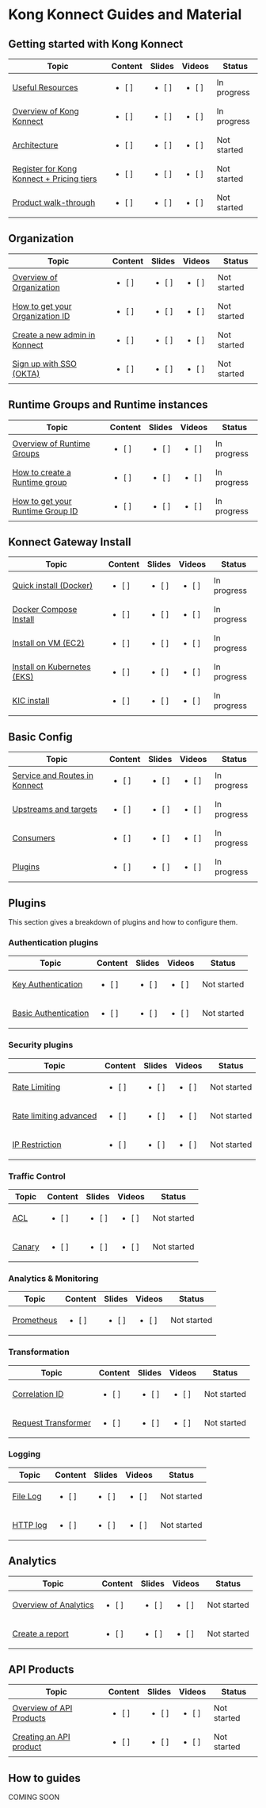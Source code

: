 # Kong Konnect Guides and Material

## Getting started with Kong Konnect

| Topic           | Content       | Slides        | Videos         | Status         |
|-----------------|---------------|---------------|----------------|----------------|
| [Useful Resources](./getting-started/useful-resources/) | <ul><li>  [ ]  </li>     | <ul><li>  [ ]  </li>     | <ul><li>  [ ]  </li>   | In progress
| [Overview of Kong Konnect](./getting-started/overview-konnect/) | <ul><li>  [ ]  </li>     | <ul><li>  [ ]  </li>   | <ul><li>  [ ]  </li>     | In progress
| [Architecture](./getting-started/konnect-architecture/) | <ul><li>  [ ]  </li>     | <ul><li>  [ ]  </li>   | <ul><li>  [ ]  </li>  | Not started
| [Register for Kong Konnect + Pricing tiers](./getting-started/register-for-konnect/) | <ul><li>  [ ]  </li>    | <ul><li>  [ ]  </li>   | <ul><li>  [ ]  </li>   |  Not started
| [Product walk-through](./getting-started/product-walk-through/) | <ul><li>  [ ]  </li>    | <ul><li>  [ ]  </li>   | <ul><li>  [ ]  </li>   |  Not started

## Organization


| Topic           | Content       | Slides        | Videos         | Status         |
|-----------------|---------------|---------------|----------------|----------------|
| [Overview of Organization](./organization/overview-of-organization/) | <ul><li>  [ ]  </li>     | <ul><li>  [ ]  </li>     | <ul><li>  [ ]  </li>   | Not started
| [How to get your Organization ID](./organization/get-konnect-org-id/) | <ul><li>  [ ]  </li>     | <ul><li>  [ ]  </li>     | <ul><li>  [ ]  </li>   | Not started
| [Create a new admin in Konnect](./organization/create-a-new-admin/) | <ul><li>  [ ]  </li>     | <ul><li>  [ ]  </li>     | <ul><li>  [ ]  </li>   | Not started
| [Sign up with SSO (OKTA)](./organization/sso-okta/) | <ul><li>  [ ]  </li>     | <ul><li>  [ ]  </li>     | <ul><li>  [ ]  </li>   | Not started

## Runtime Groups and Runtime instances

| Topic           | Content       | Slides        | Videos         | Status         |
|-----------------|---------------|---------------|----------------|----------------|
| [Overview of Runtime Groups](./runtime-groups-runtime-instances/overview-runtime-groups/) | <ul><li>  [ ]  </li>     | <ul><li>  [ ]  </li>     | <ul><li>  [ ]  </li>   | In progress
| [How to create a Runtime group](./runtime-groups-runtime-instances/get-runtime-group-id/) | <ul><li>  [ ]  </li>     | <ul><li>  [ ]  </li>     | <ul><li>  [ ]  </li>   | In progress
| [How to get your Runtime Group ID](./runtime-groups-runtime-instances/get-runtime-group-id/) | <ul><li>  [ ]  </li>     | <ul><li>  [ ]  </li>     | <ul><li>  [ ]  </li>   | In progress

## Konnect Gateway Install

| Topic           | Content       | Slides        | Videos         | Status         |
|-----------------|---------------|---------------|----------------|----------------|
| [Quick install (Docker)](./install/quickstart-install/) | <ul><li>  [ ]  </li>     | <ul><li>  [ ]  </li>     | <ul><li>  [ ]  </li>   | In progress
| [Docker Compose Install](./install/docker-compose/) | <ul><li>  [ ]  </li>     | <ul><li>  [ ]  </li>     | <ul><li>  [ ]  </li>   | In progress
| [Install on VM (EC2)](./install/vm-install/) | <ul><li>  [ ]  </li>     | <ul><li>  [ ]  </li>     | <ul><li>  [ ]  </li>   | In progress
| [Install on Kubernetes (EKS)](./install/kubernetes-install/) | <ul><li>  [ ]  </li>     | <ul><li>  [ ]  </li>     | <ul><li>  [ ]  </li>   | In progress
| [KIC install](./install/kic-install/) | <ul><li>  [ ]  </li>     | <ul><li>  [ ]  </li>     | <ul><li>  [ ]  </li>   | In progress

## Basic Config

| Topic           | Content       | Slides        | Videos         | Status         |
|-----------------|---------------|---------------|----------------|----------------|
| [Service and Routes in Konnect](./config/services-and-routes/) | <ul><li>  [ ]  </li>     | <ul><li>  [ ]  </li>     | <ul><li>  [ ]  </li>   | In progress
| [Upstreams and targets](./config/upstreams-targets/) | <ul><li>  [ ]  </li>     | <ul><li>  [ ]  </li>     | <ul><li>  [ ]  </li>   | In progress
| [Consumers](./config/consumers/) | <ul><li>  [ ]  </li>     | <ul><li>  [ ]  </li>     | <ul><li>  [ ]  </li>   | In progress
| [Plugins](./config/plugins/) | <ul><li>  [ ]  </li>     | <ul><li>  [ ]  </li>     | <ul><li>  [ ]  </li>   | In progress

## Plugins

This section gives a breakdown of plugins and how to configure them. 

### Authentication plugins

| Topic           | Content       | Slides        | Videos         | Status         |
|-----------------|---------------|---------------|----------------|----------------|
| [Key Authentication](./plugins/authentication/key-authentication/) | <ul><li>  [ ]  </li>     | <ul><li>  [ ]  </li>     | <ul><li>  [ ]  </li>   | Not started
| [Basic Authentication](./plugins/authentication/basic-authentication/) | <ul><li>  [ ]  </li>     | <ul><li>  [ ]  </li>     | <ul><li>  [ ]  </li>   | Not started

### Security plugins

| Topic           | Content       | Slides        | Videos         | Status         |
|-----------------|---------------|---------------|----------------|----------------|
| [Rate Limiting](./plugins/security/rate-limiting/) | <ul><li>  [ ]  </li>     | <ul><li>  [ ]  </li>     | <ul><li>  [ ]  </li>   | Not started
| [Rate limiting advanced](./plugins/security/rate-limiting-adv/) | <ul><li>  [ ]  </li>     | <ul><li>  [ ]  </li>     | <ul><li>  [ ]  </li>   | Not started
| [IP Restriction](./plugins/security/ip-restriction/) | <ul><li>  [ ]  </li>     | <ul><li>  [ ]  </li>     | <ul><li>  [ ]  </li>   | Not started

### Traffic Control

| Topic           | Content       | Slides        | Videos         | Status         |
|-----------------|---------------|---------------|----------------|----------------|
| [ACL](./plugins/traffic-control/acl/) | <ul><li>  [ ]  </li>     | <ul><li>  [ ]  </li>     | <ul><li>  [ ]  </li>   | Not started
| [Canary](./plugins/traffic-control/canary/) | <ul><li>  [ ]  </li>     | <ul><li>  [ ]  </li>     | <ul><li>  [ ]  </li>   | Not started


### Analytics & Monitoring

| Topic           | Content       | Slides        | Videos         | Status         |
|-----------------|---------------|---------------|----------------|----------------|
| [Prometheus](./plugins/analytics-monitoring/prometheus/) | <ul><li>  [ ]  </li>     | <ul><li>  [ ]  </li>     | <ul><li>  [ ]  </li>   | Not started

### Transformation

| Topic           | Content       | Slides        | Videos         | Status         |
|-----------------|---------------|---------------|----------------|----------------|
| [Correlation ID](./plugins/transformation/correlation-id/) | <ul><li>  [ ]  </li>     | <ul><li>  [ ]  </li>     | <ul><li>  [ ]  </li>   | Not started
| [Request Transformer](./plugins/transformation/req-transformer/) | <ul><li>  [ ]  </li>     | <ul><li>  [ ]  </li>     | <ul><li>  [ ]  </li>   | Not started

### Logging

| Topic           | Content       | Slides        | Videos         | Status         |
|-----------------|---------------|---------------|----------------|----------------|
| [File Log](./plugins/logging/file-log/) | <ul><li>  [ ]  </li>     | <ul><li>  [ ]  </li>     | <ul><li>  [ ]  </li>   | Not started
| [HTTP log](./plugins/logging/http-log/) | <ul><li>  [ ]  </li>     | <ul><li>  [ ]  </li>     | <ul><li>  [ ]  </li>   | Not started


## Analytics

| Topic           | Content       | Slides        | Videos         | Status         |
|-----------------|---------------|---------------|----------------|----------------|
| [Overview of Analytics](./analytics/overview-analytics/) | <ul><li>  [ ]  </li>     | <ul><li>  [ ]  </li>     | <ul><li>  [ ]  </li>   | Not started
| [Create a report](./analytics/create-report/) | <ul><li>  [ ]  </li>     | <ul><li>  [ ]  </li>     | <ul><li>  [ ]  </li>   | Not started

## API Products

| Topic           | Content       | Slides        | Videos         | Status         |
|-----------------|---------------|---------------|----------------|----------------|
| [Overview of API Products](./api-products/api-products-overview/) | <ul><li>  [ ]  </li>     | <ul><li>  [ ]  </li>     | <ul><li>  [ ]  </li>   | Not started
| [Creating an API product](./api-products/creating-api-product/) | <ul><li>  [ ]  </li>     | <ul><li>  [ ]  </li>     | <ul><li>  [ ]  </li>   | Not started

## How to guides

COMING SOON
